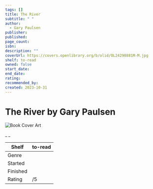 ```yaml
---
tags: []
title: The River
subtitle: " "
author:
  - Gary Paulsen
publisher:
published:
page_count:
isbn:
description: ""
coverUrl: https://covers.openlibrary.org/b/olid/OL24290881M-M.jpg
shelf: to-read
owned: false
start_date:
end_date:
rating:
recommended_by:
created: 2023-10-31
---
```


# The River by Gary Paulsen

![Book Cover Art](https://covers.openlibrary.org/b/olid/OL24290881M-M.jpg)

_ _

| Shelf | to-read |
| --- | --- |
| Genre |  |
| Started |  |
| Finished |  |
| Rating | /5 |

